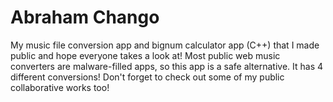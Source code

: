# Abraham Chango
My music file conversion app and bignum calculator app (C++) that I made public and hope everyone takes a look at! Most public web music converters are malware-filled apps, so this app is a safe alternative. It has 4 different conversions! Don't forget to check out some of my public collaborative works too!
